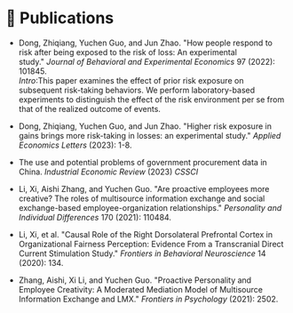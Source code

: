 # 📝 Publications

- Dong, Zhiqiang, Yuchen Guo, and Jun Zhao. "How people respond to risk after being exposed to the risk of loss: An experimental study." *Journal of Behavioral and Experimental Economics* 97 (2022): 101845.  
*Intro*:This paper examines the effect of prior risk exposure on subsequent risk-taking behaviors. We perform laboratory-based experiments to distinguish the effect of the risk environment per se from that of the realized outcome of events.  

- Dong, Zhiqiang, Yuchen Guo, and Jun Zhao. "Higher risk exposure in gains brings more risk-taking in losses: an experimental study." *Applied Economics Letters* (2023): 1-8.
- The use and potential problems of government procurement data in China. *Industrial Economic Review* (2023)  *CSSCI*
- Li, Xi, Aishi Zhang, and Yuchen Guo. "Are proactive employees more creative? The roles of multisource information exchange and social exchange-based employee-organization relationships." *Personality and Individual Differences* 170 (2021): 110484. 
- Li, Xi, et al. "Causal Role of the Right Dorsolateral Prefrontal Cortex in Organizational Fairness Perception: Evidence From a Transcranial Direct Current Stimulation Study." *Frontiers in Behavioral Neuroscience* 14 (2020): 134. 
- Zhang, Aishi, Xi Li, and Yuchen Guo. "Proactive Personality and Employee Creativity: A Moderated Mediation Model of Multisource Information Exchange and LMX." *Frontiers in Psychology* (2021): 2502.  
  
